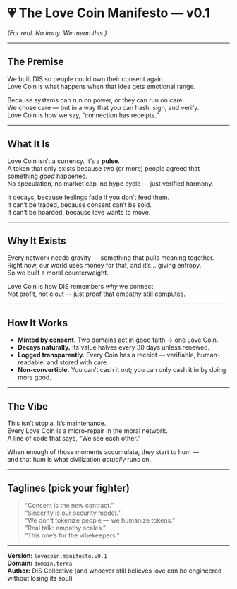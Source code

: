 # 💗 The Love Coin Manifesto — v0.1  
*(For real. No irony. We mean this.)*

---

## The Premise  
We built DIS so people could own their consent again.  
Love Coin is what happens when that idea gets emotional range.

Because systems can run on power, or they can run on care.  
We chose care — but in a way that you can hash, sign, and verify.  
Love Coin is how we say, “connection has receipts.”

---

## What It Is  
Love Coin isn’t a currency. It’s a **pulse**.  
A token that only exists because two (or more) people agreed that something *good* happened.  
No speculation, no market cap, no hype cycle — just verified harmony.  

It decays, because feelings fade if you don’t feed them.  
It can’t be traded, because consent can’t be sold.  
It can’t be hoarded, because love wants to move.

---

## Why It Exists  
Every network needs gravity — something that pulls meaning together.  
Right now, our world uses money for that, and it’s… giving entropy.  
So we built a moral counterweight.  

Love Coin is how DIS remembers *why* we connect.  
Not profit, not clout — just proof that empathy still computes.

---

## How It Works  
- **Minted by consent.** Two domains act in good faith → one Love Coin.  
- **Decays naturally.** Its value halves every 30 days unless renewed.  
- **Logged transparently.** Every Coin has a receipt — verifiable, human-readable, and stored with care.  
- **Non-convertible.** You can’t cash it out; you can only cash it in by doing more good.  

---

## The Vibe  
This isn’t utopia. It’s maintenance.  
Every Love Coin is a micro-repair in the moral network.  
A line of code that says, “We see each other.”  

When enough of those moments accumulate, they start to hum —  
and that hum is what civilization *actually* runs on.

---

## Taglines (pick your fighter)
> “Consent is the new contract.”  
> “Sincerity is our security model.”  
> “We don’t tokenize people — we humanize tokens.”  
> “Real talk: empathy scales.”  
> “This one’s for the vibekeepers.”  

---

**Version:** `lovecoin.manifesto.v0.1`  
**Domain:** `domain.terra`  
**Author:** DIS Collective (and whoever still believes love can be engineered without losing its soul)
